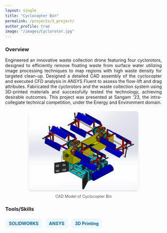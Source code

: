 ```yaml
---
layout: single
title: "Cyclocopter Bin"
permalink: /projects/3_project/
author_profile: true
image: "/images/Cyclorotor.jpg"
---
```


### Overview
<div style="text-align: justify;">
Engineered an innovative waste collection drone featuring four cyclorotors, designed to efficiently remove floating waste from surface water utilizing image processing techniques to map regions with high waste density for targeted clean-up. Designed a detailed CAD assembly of the cyclocopter and executed CFD analysis in ANSYS Fluent to assess the flow-lift and drag attributes. Fabricated the cyclorotors and the waste collection system using 3D-printed materials and successfully tested the technology, achieving desirable outcomes. This project was presented at Sangam '23, the intra-collegiate technical competition, under the Energy and Environment domain.

<div style="text-align: center; margin: 20px 0;">
  <img src="/images/Cyclo.png" alt="Heat Pipe Vapor Phase Volume Fraction" style="max-width: 70%; border-radius: 8px; box-shadow: 0 4px 6px rgba(0, 0, 0, 0.1);">
  <p style="font-size: 0.9em; color: #555; margin-top: 10px;">
    CAD Model of Cyclocopter Bin
  </p>
</div>

<h3>Tools/Skills</h3>
<div style="display: flex; flex-wrap: wrap; gap: 10px; margin-top: 20px;">
  <span style="background-color:rgb(239, 248, 255); color: rgb(5, 108, 168); font-size: 14px; font-weight: bold; padding: 8px 12px; border-radius: 8px;">SOLIDWORKS</span>
  <span style="background-color:rgb(239, 248, 255); color: rgb(5, 108, 168); font-size: 14px; font-weight: bold; padding: 8px 12px; border-radius: 8px;">ANSYS</span>
  <span style="background-color:rgb(239, 248, 255); color: rgb(5, 108, 168); font-size: 14px; font-weight: bold; padding: 8px 12px; border-radius: 8px;">3D Printing</span>
</div>
